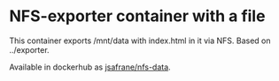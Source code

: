 # NFS-exporter container with a file

This container exports /mnt/data with index.html in it via NFS. Based on ../exporter.

Available in dockerhub as
[jsafrane/nfs-data](https://registry.hub.docker.com/u/jsafrane/nfs-data/).